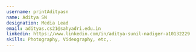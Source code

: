 ```yaml
---
username: printAdityasn
name: Aditya SN
designation: Media Lead
email: adityas.cs21@sahyadri.edu.in
linkedin: https://www.linkedin.com/in/aditya-sunil-nadiger-a10132229
skills: Photography, Videography, etc,.
---
```

